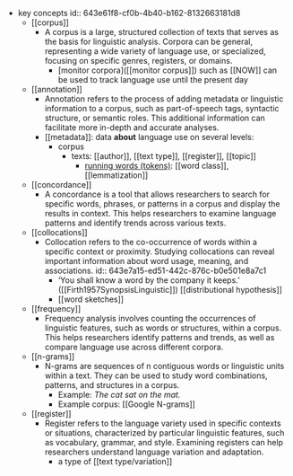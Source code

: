 - key concepts
  id:: 643e61f8-cf0b-4b40-b162-8132663181d8
	- [[corpus]]
		- A corpus is a large, structured collection of texts that serves as the basis for linguistic analysis. Corpora can be general, representing a wide variety of language use, or specialized, focusing on specific genres, registers, or domains.
			- [monitor corpora]([[monitor corpus]]) such as [[NOW]] can be used to track language use until the present day
	- [[annotation]]
		- Annotation refers to the process of adding metadata or linguistic information to a corpus, such as part-of-speech tags, syntactic structure, or semantic roles. This additional information can facilitate more in-depth and accurate analyses.
		- [[metadata]]: data **about** language use on several levels:
			- corpus
				- texts: [[author]], [[text type]], [[register]], [[topic]]
					- [running words (tokens)]([[tokens]]): [[word class]], [[lemmatization]]
	- [[concordance]]
		- A concordance is a tool that allows researchers to search for specific words, phrases, or patterns in a corpus and display the results in context. This helps researchers to examine language patterns and identify trends across various texts.
	- [[collocations]]
		- Collocation refers to the co-occurrence of words within a specific context or proximity. Studying collocations can reveal important information about word usage, meaning, and associations.
		  id:: 643e7a15-ed51-442c-876c-b0e501e8a7c1
			- ‘You shall know a word by the company it keeps.’ ([[Firth1957SynopsisLinguistic]]) [[distributional hypothesis]]
			- [[word sketches]]
	- [[frequency]]
		- Frequency analysis involves counting the occurrences of linguistic features, such as words or structures, within a corpus. This helps researchers identify patterns and trends, as well as compare language use across different corpora.
	- [[n-grams]]
		- N-grams are sequences of n contiguous words or linguistic units within a text. They can be used to study word combinations, patterns, and structures in a corpus.
			- Example: *The cat sat on the mat.*
			- Example corpus: [[Google N-grams]]
	- [[register]]
		- Register refers to the language variety used in specific contexts or situations, characterized by particular linguistic features, such as vocabulary, grammar, and style. Examining registers can help researchers understand language variation and adaptation.
			- a type of [[text type/variation]]